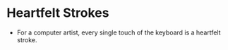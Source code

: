 # Heartfelt Strokes

* For a computer artist, every single touch of the keyboard is a heartfelt stroke.
